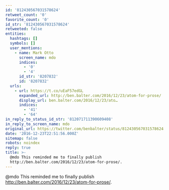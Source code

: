 ```yaml
---
id: '812430567031578624'
retweet_count: '0'
favorite_count: '0'
id_str: '812430567031578624'
retweeted: false
entities:
  hashtags: []
  symbols: []
  user_mentions:
    - name: Mark Otto
      screen_name: mdo
      indices:
        - '0'
        - '4'
      id_str: '8207832'
      id: '8207832'
  urls:
    - url: https://t.co/uEaF57edGL
      expanded_url: http://ben.balter.com/2016/12/23/atom-for-prose/
      display_url: ben.balter.com/2016/12/23/ato…
      indices:
        - '41'
        - '64'
in_reply_to_status_id_str: '812071711390609408'
in_reply_to_screen_name: mdo
original_url: https://twitter.com/benbalter/status/812430567031578624
date: '2016-12-23T22:51:56.000Z'
sitemap: false
robots: noindex
reply: true
title: >-
  @mdo This reminded me to finally publish
  http://ben.balter.com/2016/12/23/atom-for-prose/.
---
```


@mdo This reminded me to finally publish http://ben.balter.com/2016/12/23/atom-for-prose/.